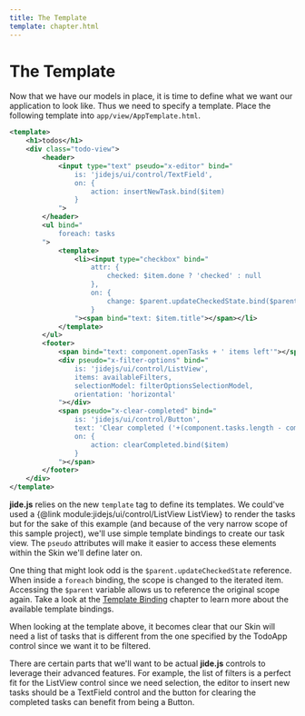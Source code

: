 ```yaml
---
title: The Template
template: chapter.html
---
```


# The Template

Now that we have our models in place, it is time to define what we want our application to look like. Thus we need to
specify a template. Place the following template into `app/view/AppTemplate.html`.

```xml
<template>
    <h1>todos</h1>
    <div class="todo-view">
        <header>
            <input type="text" pseudo="x-editor" bind="
                is: 'jidejs/ui/control/TextField',
                on: {
                    action: insertNewTask.bind($item)
                }
            ">
        </header>
        <ul bind="
            foreach: tasks
        ">
            <template>
                <li><input type="checkbox" bind="
                    attr: {
                        checked: $item.done ? 'checked' : null
                    },
                    on: {
                        change: $parent.updateCheckedState.bind($parent)
                    }
                "><span bind="text: $item.title"></span></li>
            </template>
        </ul>
        <footer>
            <span bind="text: component.openTasks + ' items left'"></span>
            <div pseudo="x-filter-options" bind="
                is: 'jidejs/ui/control/ListView',
                items: availableFilters,
                selectionModel: filterOptionsSelectionModel,
                orientation: 'horizontal'
            "></div>
            <span pseudo="x-clear-completed" bind="
                is: 'jidejs/ui/control/Button',
                text: 'Clear completed ('+(component.tasks.length - component.openTasks)+')',
                on: {
                    action: clearCompleted.bind($item)
                }
            "></span>
        </footer>
    </div>
</template>
```

**jide.js** relies on the new `template` tag to define its templates. We could've used a
{@link module:jidejs/ui/control/ListView ListView} to render the tasks but for the sake of this example (and because
of the very narrow scope of this sample project), we'll use simple template bindings to create our task view.
The `pseudo` attributes will make it easier to access these elements within the Skin we'll define later on.

One thing that might look odd is the `$parent.updateCheckedState` reference. When inside a `foreach` binding, the scope
is changed to the iterated item. Accessing the `$parent` variable allows us to reference the original scope again.
Take a look at the [Template Binding](/guide/01-core-concepts/05-template-binding.html) chapter to learn more about
the available template bindings.

When looking at the template above, it becomes clear that our Skin will need a list of tasks that is different from the
one specified by the TodoApp control since we want it to be filtered.

There are certain parts that we'll want to be actual **jide.js** controls to leverage their advanced features. For
example, the list of filters is a perfect fit for the ListView control since we need selection, the editor to insert
new tasks should be a TextField control and the button for clearing the completed tasks can benefit from being a Button.